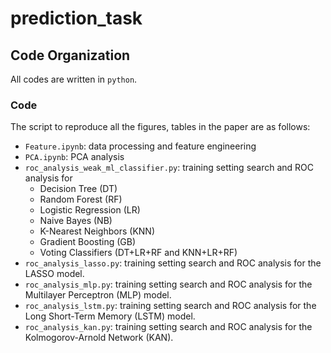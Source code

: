 # prediction_task


## Code Organization
All codes are written in `python`. 

### Code 
The script to reproduce all the figures, tables in the paper are as follows:
- `Feature.ipynb`: data processing and feature engineering
- `PCA.ipynb`: PCA analysis
- `roc_analysis_weak_ml_classifier.py`: training setting search and ROC analysis for 
     - Decision Tree (DT)  
     - Random Forest (RF)  
     - Logistic Regression (LR)  
     - Naive Bayes (NB)  
     - K-Nearest Neighbors (KNN)  
     - Gradient Boosting (GB)  
     - Voting Classifiers (DT+LR+RF and KNN+LR+RF)
- `roc_analysis_lasso.py`: training setting search and ROC analysis for the LASSO model.
- `roc_analysis_mlp.py`: training setting search and ROC analysis for the Multilayer Perceptron (MLP) model.
- `roc_analysis_lstm.py`: training setting search and ROC analysis for the Long Short-Term Memory (LSTM) model.
- `roc_analysis_kan.py`: training setting search and ROC analysis for the Kolmogorov-Arnold Network (KAN).
